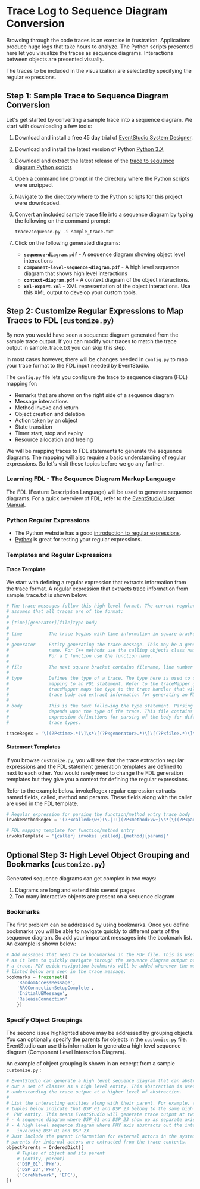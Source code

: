# Trace Log to Sequence Diagram Conversion

Browsing through the code traces is an exercise in frustration. Applications produce huge logs that take
hours to analyze. The Python scripts presented here let you visualize the traces as sequence diagrams. Interactions
between objects are presented visually.

The traces to be included in the visualization are selected by specifying the regular expressions.

## Step 1: Sample Trace to Sequence Diagram Conversion

Let's get started by converting a sample trace into a sequence diagram. We start with downloading a few tools:

1. Download and install a free 45 day trial of [EventStudio System Designer](https://www.eventhelix.com/EventStudio/download.htm).
1. Download and install the latest version of Python [Python 3.X](https://www.python.org/downloads/)
1. Download and extract the latest release of the [trace to sequence diagram Python scripts](https://github.com/eventhelix/trace-to-sequence-diagram/releases)
   
		
1. Open a command line prompt in the directory where the Python scripts were unzipped.
1. Navigate to the directory where to the Python scripts for this project were downloaded.
1. Convert an included sample trace file into a sequence diagram by typing the following on the command prompt:
	```
	trace2sequence.py -i sample_trace.txt  
	```
1. Click on the following generated diagrams:
	* **`sequence-diagram.pdf`** - A sequence diagram showing object level interactions
	* **`component-level-sequence-diagram.pdf`** - A high level sequence diagram that shows high level interactions
	* **`context-diagram.pdf`** - A context diagram of the object interactions.
	* **`xml-export.xml`** - XML representation of the object interactions. Use this XML output to develop your custom tools.


## Step 2: Customize Regular Expressions to Map Traces to FDL (`customize.py`)

By now you would have seen a sequence diagram generated from the sample trace output. If you can modify your traces to 
match the trace output in sample_trace.txt you can skip this step.

In most cases however, there will be changes needed in `config.py` to map your trace format to the FDL input needed by EventStudio.

The `config.py` file lets you configure the trace to sequence diagram (FDL) mapping for:
* Remarks that are shown on the right side of a sequence diagram
* Message interactions
* Method invoke and return
* Object creation and deletion
* Action taken by an object
* State transition
* Timer start, stop and expiry
* Resource allocation and freeing

We will be mapping traces to FDL statements to generate the sequence diagrams. The mapping will also require a basic understanding
of regular expressions. So let's visit these topics before we go any further.

### Learning FDL - The Sequence Diagram Markup Language

The FDL (Feature Description Language) will be used to generate sequence diagrams. For a quick overview of FDL, refer to the
[EventStudio User Manual](https://www.eventhelix.com/EventStudio/EventStudio_System_Designer_Manual.pdf).

### Python Regular Expressions

- The Python website has a good [introduction to regular expressions](https://docs.python.org/3/library/re.html). 
- [Pythex](https://pythex.org/)
is great for testing your regular expressions.

### Templates and Regular Expressions
#### Trace Template
We start with defining a regular expression that extracts information from the trace format. A
regular expression that extracts trace information from sample_trace.txt is shown below:

```python
# The trace messages follow this high level format. The current regular expression
# assumes that all traces are of the format:
#
# [time][generator][file]type body
#
# time          The trace begins with time information in square brackets
#
# generator     Entity generating the trace message. This may be a generic entity
#               name. For C++ methods use the calling objects class name. 
#               For a C function use the function name.
#
# file          The next square bracket contains filename, line number information.
#
# type          Defines the type of a trace. The type here is used to determine the
#               mapping to an FDL statement. Refer to the traceMapper dictionary.
#               traceMapper maps the type to the trace handler that will parse the
#               trace body and extract information for generating an FDL statement.
#
# body          This is the text following the type statement. Parsing of this text
#               depends upon the type of the trace. This file contains the regular
#               expression definitions for parsing of the body for different
#               trace types.

traceRegex = '\[(?P<time>.*)\]\s*\[(?P<generator>.*)\]\[(?P<file>.*)\]\s*(?P<type>\S+)\s+(?P<body>.*)'
```

#### Statement Templates
If you browse `customize.py`, you will see that the trace extraction regular expressions and the FDL statement generation templates
are defined to next to each other. You would rarely need to change the FDL generation templates but they give you a context for
defining the regular expressions.

Refer to the example below. invokeRegex regular expression extracts named fields, called, method and params. These fields along
with the caller are used in the FDL template.

```python
# Regular expression for parsing the function/method entry trace body
invokeMethodRegex = '(?P<called>\w+)(\.|::)(?P<method>\w+)\s*(\((?P<params>\w+)\))?'

# FDL mapping template for function/method entry
invokeTemplate = '{caller} invokes {called}.{method}{params}'
```

## Optional Step 3: High Level Object Grouping and Bookmarks (`customize.py`)

Generated sequence diagrams can get complex in two ways:
1. Diagrams are long and extend into several pages
2. Too many interactive objects are present on a sequence diagram

### Bookmarks

The first problem can be addressed by using bookmarks. Once you define bookmarks you will be able to navigate quickly to different parts 
of the sequence diagram. So add your important messages into the bookmark list. An example is shown below:

```python
# Add messages that need to be bookmarked in the PDF file. This is useful
# as it lets to quickly navigate through the sequence diagram output of
# a trace. PDF quick navigation bookmarks will be added whenever the messages
# listed below are seen in the trace message.
bookmarks = frozenset({
	'RandomAccessMessage',
	'RRCConnectionSetupComplete',
	'InitialUEMessage',
	'ReleaseConnection'
	})
```

### Specify Object Groupings

The second issue highlighted above may be addressed by grouping objects. You can optionally specify the parents for objects in the `customize.py` file.
EventStudio can use this information to generate a high level sequence diagram (Component Level Interaction Diagram).

An example of object grouping is shown in an excerpt from a sample `customize.py` :

```python
# EventStudio can generate a high level sequence diagram that can abstract
# out a set of classes as a high level entity. This abstraction is useful in 
# understanding the trace output at a higher level of abstraction.
#
# List the interacting entities along with their parent. For example, the 
# tuples below indicate that DSP_01 and DSP_23 belong to the same high level
#  PHY entity. This means EventStudio will generate trace output at two levels:
# - A sequence diagram where DSP_01 and DSP_23 show up as separate axis.
# - A high level sequence diagram where PHY axis abstracts out the interactions
#   involving DSP_01 and DSP_23
# Just include the parent information for external actors in the system. Object 
# parents for internal actors are extracted from the trace contents.
objectParents = OrderedDict([
	# Tuples of object and its parent
	# (entity, parent)
	('DSP_01','PHY'),
	('DSP_23','PHY'),
	('CoreNetwork', 'EPC'),
])
